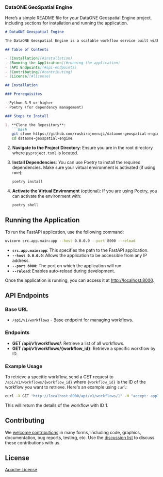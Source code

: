 ### DataONE GeoSpatial Engine 

Here’s a simple README file for your DataONE Geospatial Engine project, including sections for installation and running the application.

```markdown
# DataONE Geospatial Engine

The DataONE Geospatial Engine is a scalable workflow service built with FastAPI, designed to manage and display geospatial workflows. This project aims to facilitate the integration and processing of geospatial data, leveraging modern technologies and best practices.

## Table of Contents

- [Installation](#installation)
- [Running the Application](#running-the-application)
- [API Endpoints](#api-endpoints)
- [Contributing](#contributing)
- [License](#license)

## Installation

### Prerequisites

- Python 3.9 or higher
- Poetry (for dependency management)

### Steps to Install

1. **Clone the Repository**:
   ```bash
   git clone https://github.com/rushirajnenuji/dataone-geospatial-engine.git
   cd dataone-geospatial-engine
   ```

2. **Navigate to the Project Directory**:
   Ensure you are in the root directory where `pyproject.toml` is located.

3. **Install Dependencies**:
   You can use Poetry to install the required dependencies. Make sure your virtual environment is activated (if using one):
   ```bash
   poetry install
   ```

4. **Activate the Virtual Environment** (optional):
   If you are using Poetry, you can activate the environment with:
   ```bash
   poetry shell
   ```

## Running the Application

To run the FastAPI application, use the following command:

```bash
uvicorn src.app.main:app --host 0.0.0.0 --port 8000 --reload
```

- **`src.app.main:app`**: This specifies the path to the FastAPI application.
- **`--host 0.0.0.0`**: Allows the application to be accessible from any IP address.
- **`--port 8000`**: The port on which the application will run.
- **`--reload`**: Enables auto-reload during development.

Once the application is running, you can access it at [http://localhost:8000](http://localhost:8000).

## API Endpoints

### Base URL
- `/api/v1/workflows` - Base endpoint for managing workflows.

### Endpoints
- **GET /api/v1/workflows/**: Retrieve a list of all workflows.
- **GET /api/v1/workflows/{workflow_id}**: Retrieve a specific workflow by ID.

### Example Usage

To retrieve a specific workflow, send a GET request to `/api/v1/workflows/{workflow_id}` where `{workflow_id}` is the ID of the workflow you want to retrieve. Here's an example using `curl`:

```bash
curl -X GET "http://localhost:8000/api/v1/workflows/1" -H "accept: application/json"
```

This will return the details of the workflow with ID 1.

## Contributing

We [welcome contributions](https://github.com/rushirajnenuji/dataone-gse/blob/main/CONTRIBUTING.md) in many forms, including code, graphics, documentation, bug reports, testing, etc. Use the [discussion list](https://github.com/rushirajnenuji/dataone-gse/issues) to discuss these contributions with us.

## License

[Apache License](https://github.com/rushirajnenuji/dataone-gse/blob/main/LICENSE)